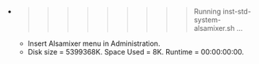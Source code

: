 * >>>>>>>>> Running inst-std-system-alsamixer.sh ...
  * Insert Alsamixer menu in Administration.
  * Disk size = 5399368K. Space Used = 8K. Runtime = 00:00:00:00.
